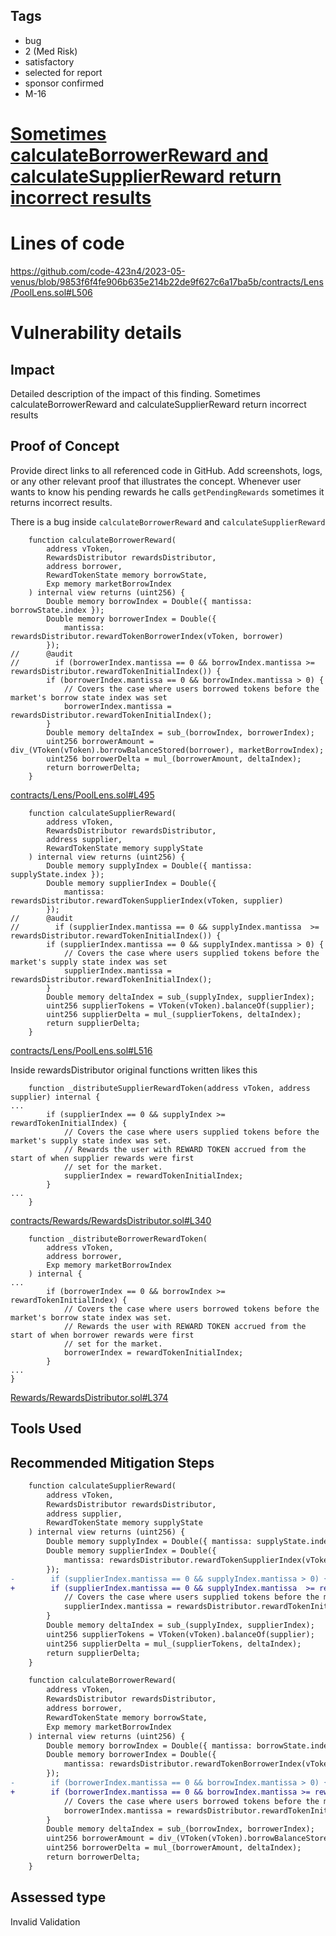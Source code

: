 ## Tags

- bug
- 2 (Med Risk)
- satisfactory
- selected for report
- sponsor confirmed
- M-16

# [Sometimes calculateBorrowerReward and calculateSupplierReward return incorrect results](https://github.com/code-423n4/2023-05-venus-findings/issues/9) 

# Lines of code

https://github.com/code-423n4/2023-05-venus/blob/9853f6f4fe906b635e214b22de9f627c6a17ba5b/contracts/Lens/PoolLens.sol#L506


# Vulnerability details

## Impact
Detailed description of the impact of this finding.
Sometimes calculateBorrowerReward and calculateSupplierReward return incorrect results
## Proof of Concept
Provide direct links to all referenced code in GitHub. Add screenshots, logs, or any other relevant proof that illustrates the concept.
Whenever user wants to know his pending rewards he calls `getPendingRewards` sometimes it returns incorrect results.

There is a bug inside `calculateBorrowerReward` and `calculateSupplierReward`
```solidity
    function calculateBorrowerReward(
        address vToken,
        RewardsDistributor rewardsDistributor,
        address borrower,
        RewardTokenState memory borrowState,
        Exp memory marketBorrowIndex
    ) internal view returns (uint256) {
        Double memory borrowIndex = Double({ mantissa: borrowState.index });
        Double memory borrowerIndex = Double({
            mantissa: rewardsDistributor.rewardTokenBorrowerIndex(vToken, borrower)
        });
//      @audit
//        if (borrowerIndex.mantissa == 0 && borrowIndex.mantissa >= rewardsDistributor.rewardTokenInitialIndex()) {
        if (borrowerIndex.mantissa == 0 && borrowIndex.mantissa > 0) {
            // Covers the case where users borrowed tokens before the market's borrow state index was set
            borrowerIndex.mantissa = rewardsDistributor.rewardTokenInitialIndex();
        }
        Double memory deltaIndex = sub_(borrowIndex, borrowerIndex);
        uint256 borrowerAmount = div_(VToken(vToken).borrowBalanceStored(borrower), marketBorrowIndex);
        uint256 borrowerDelta = mul_(borrowerAmount, deltaIndex);
        return borrowerDelta;
    }

```
[contracts/Lens/PoolLens.sol#L495](https://github.com/code-423n4/2023-05-venus/blob/9853f6f4fe906b635e214b22de9f627c6a17ba5b/contracts/Lens/PoolLens.sol#L495)

```solidity
    function calculateSupplierReward(
        address vToken,
        RewardsDistributor rewardsDistributor,
        address supplier,
        RewardTokenState memory supplyState
    ) internal view returns (uint256) {
        Double memory supplyIndex = Double({ mantissa: supplyState.index });
        Double memory supplierIndex = Double({
            mantissa: rewardsDistributor.rewardTokenSupplierIndex(vToken, supplier)
        });
//      @audit
//        if (supplierIndex.mantissa == 0 && supplyIndex.mantissa  >= rewardsDistributor.rewardTokenInitialIndex()) {
        if (supplierIndex.mantissa == 0 && supplyIndex.mantissa > 0) {
            // Covers the case where users supplied tokens before the market's supply state index was set
            supplierIndex.mantissa = rewardsDistributor.rewardTokenInitialIndex();
        }
        Double memory deltaIndex = sub_(supplyIndex, supplierIndex);
        uint256 supplierTokens = VToken(vToken).balanceOf(supplier);
        uint256 supplierDelta = mul_(supplierTokens, deltaIndex);
        return supplierDelta;
    }

```
[contracts/Lens/PoolLens.sol#L516](https://github.com/code-423n4/2023-05-venus/blob/9853f6f4fe906b635e214b22de9f627c6a17ba5b/contracts/Lens/PoolLens.sol#L516)

Inside rewardsDistributor original functions written likes this
```solidity
    function _distributeSupplierRewardToken(address vToken, address supplier) internal {
...
        if (supplierIndex == 0 && supplyIndex >= rewardTokenInitialIndex) {
            // Covers the case where users supplied tokens before the market's supply state index was set.
            // Rewards the user with REWARD TOKEN accrued from the start of when supplier rewards were first
            // set for the market.
            supplierIndex = rewardTokenInitialIndex;
        }
...
    }
```
[contracts/Rewards/RewardsDistributor.sol#L340](https://github.com/code-423n4/2023-05-venus/blob/9853f6f4fe906b635e214b22de9f627c6a17ba5b/contracts/Rewards/RewardsDistributor.sol#L340)

```solidity
    function _distributeBorrowerRewardToken(
        address vToken,
        address borrower,
        Exp memory marketBorrowIndex
    ) internal {
...
        if (borrowerIndex == 0 && borrowIndex >= rewardTokenInitialIndex) {
            // Covers the case where users borrowed tokens before the market's borrow state index was set.
            // Rewards the user with REWARD TOKEN accrued from the start of when borrower rewards were first
            // set for the market.
            borrowerIndex = rewardTokenInitialIndex;
        }
...
}
```
[Rewards/RewardsDistributor.sol#L374](https://github.com/code-423n4/2023-05-venus/blob/9853f6f4fe906b635e214b22de9f627c6a17ba5b/contracts/Rewards/RewardsDistributor.sol#L374)
## Tools Used

## Recommended Mitigation Steps

```diff
    function calculateSupplierReward(
        address vToken,
        RewardsDistributor rewardsDistributor,
        address supplier,
        RewardTokenState memory supplyState
    ) internal view returns (uint256) {
        Double memory supplyIndex = Double({ mantissa: supplyState.index });
        Double memory supplierIndex = Double({
            mantissa: rewardsDistributor.rewardTokenSupplierIndex(vToken, supplier)
        });
-        if (supplierIndex.mantissa == 0 && supplyIndex.mantissa > 0) {
+        if (supplierIndex.mantissa == 0 && supplyIndex.mantissa  >= rewardsDistributor.rewardTokenInitialIndex()) {
            // Covers the case where users supplied tokens before the market's supply state index was set
            supplierIndex.mantissa = rewardsDistributor.rewardTokenInitialIndex();
        }
        Double memory deltaIndex = sub_(supplyIndex, supplierIndex);
        uint256 supplierTokens = VToken(vToken).balanceOf(supplier);
        uint256 supplierDelta = mul_(supplierTokens, deltaIndex);
        return supplierDelta;
    }
```
```diff
    function calculateBorrowerReward(
        address vToken,
        RewardsDistributor rewardsDistributor,
        address borrower,
        RewardTokenState memory borrowState,
        Exp memory marketBorrowIndex
    ) internal view returns (uint256) {
        Double memory borrowIndex = Double({ mantissa: borrowState.index });
        Double memory borrowerIndex = Double({
            mantissa: rewardsDistributor.rewardTokenBorrowerIndex(vToken, borrower)
        });
-        if (borrowerIndex.mantissa == 0 && borrowIndex.mantissa > 0) {
+        if (borrowerIndex.mantissa == 0 && borrowIndex.mantissa >= rewardsDistributor.rewardTokenInitialIndex()) {
            // Covers the case where users borrowed tokens before the market's borrow state index was set
            borrowerIndex.mantissa = rewardsDistributor.rewardTokenInitialIndex();
        }
        Double memory deltaIndex = sub_(borrowIndex, borrowerIndex);
        uint256 borrowerAmount = div_(VToken(vToken).borrowBalanceStored(borrower), marketBorrowIndex);
        uint256 borrowerDelta = mul_(borrowerAmount, deltaIndex);
        return borrowerDelta;
    }
```


## Assessed type

Invalid Validation